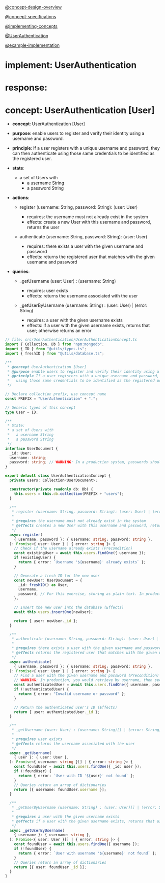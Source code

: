 [@concept-design-overview](../../background/concept-design-overview.md)

[@concept-specifications](../../background/concept-specifications.md)

[@implementing-concepts](../../background/implementing-concepts.md)

[@UserAuthentication](./UserAuthentication.md)

[@example-implementation](../LikertSurvey/implementation.md)

# implement: UserAuthentication
# response:

# concept: UserAuthentication \[User]

*   **concept**: UserAuthentication \[User]

*   **purpose**: enable users to register and verify their identity using a username and password.

*   **principle**: If a user registers with a unique username and password, they can then authenticate using those same credentials to be identified as the registered user.

*   **state**:
    *   a set of Users with
        *   a username String
        *   a password String

*   **actions**:
    *   register (username: String, password: String): (user: User)
        *   requires: the username must not already exist in the system
        *   effects: create a new User with this username and password, returns the user

    *   authenticate (username: String, password: String): (user: User)
        *   requires: there exists a user with the given username and password
        *   effects: returns the registered user that matches with the given username and password

*   **queries**:
    *   _getUsername (user: User) : (username: String)
        *   requires: user exists
        *   effects: returns the username associated with the user

    *   _getUserByUsername (username: String) : (user: User) | (error: String)
        *   requires: a user with the given username exists
        *   effects: if a user with the given username exists, returns that user; otherwise returns an error


```typescript
// file: src/UserAuthentication/UserAuthenticationConcept.ts
import { Collection, Db } from "npm:mongodb";
import { ID } from "@utils/types.ts";
import { freshID } from "@utils/database.ts";

/**
 * @concept UserAuthentication [User]
 * @purpose enable users to register and verify their identity using a username and password.
 * @principle If a user registers with a unique username and password, they can then authenticate
 *   using those same credentials to be identified as the registered user.
 */

// Declare collection prefix, use concept name
const PREFIX = "UserAuthentication" + ".";

// Generic types of this concept
type User = ID;

/**
 * State:
 * a set of Users with
 *   a username String
 *   a password String
 */
interface UserDocument {
  _id: User;
  username: string;
  password: string; // WARNING: In a production system, passwords should always be hashed and never stored in plain text.
}

export default class UserAuthenticationConcept {
  private users: Collection<UserDocument>;

  constructor(private readonly db: Db) {
    this.users = this.db.collection(PREFIX + "users");
  }

  /**
   * register (username: String, password: String): (user: User) | (error: String)
   *
   * @requires the username must not already exist in the system
   * @effects creates a new User with this username and password, returns the user
   */
  async register(
    { username, password }: { username: string; password: string },
  ): Promise<{ user: User } | { error: string }> {
    // Check if the username already exists (Precondition)
    const existingUser = await this.users.findOne({ username });
    if (existingUser) {
      return { error: `Username '${username}' already exists` };
    }

    // Generate a fresh ID for the new user
    const newUser: UserDocument = {
      _id: freshID() as User,
      username,
      password, // For this exercise, storing as plain text. In production, hash!
    };

    // Insert the new user into the database (Effects)
    await this.users.insertOne(newUser);

    return { user: newUser._id };
  }

  /**
   * authenticate (username: String, password: String): (user: User) | (error: String)
   *
   * @requires there exists a user with the given username and password
   * @effects returns the registered user that matches with the given username and password
   */
  async authenticate(
    { username, password }: { username: string; password: string },
  ): Promise<{ user: User } | { error: string }> {
    // Find a user with the given username and password (Precondition)
    // WARNING: In production, you would retrieve by username, then securely compare hashed passwords.
    const authenticatedUser = await this.users.findOne({ username, password });
    if (!authenticatedUser) {
      return { error: "Invalid username or password" };
    }

    // Return the authenticated user's ID (Effects)
    return { user: authenticatedUser._id };
  }

  /**
   * _getUsername (user: User) : (username: String)[] | (error: String)
   *
   * @requires user exists
   * @effects returns the username associated with the user
   */
  async _getUsername(
    { user }: { user: User },
  ): Promise<{ username: string }[] | { error: string }> {
    const foundUser = await this.users.findOne({ _id: user });
    if (!foundUser) {
      return { error: `User with ID '${user}' not found` };
    }
    // Queries return an array of dictionaries
    return [{ username: foundUser.username }];
  }

  /**
   * _getUserByUsername (username: String) : (user: User)[] | (error: String)
   *
   * @requires a user with the given username exists
   * @effects if a user with the given username exists, returns that user; otherwise returns an error
   */
  async _getUserByUsername(
    { username }: { username: string },
  ): Promise<{ user: User }[] | { error: string }> {
    const foundUser = await this.users.findOne({ username });
    if (!foundUser) {
      return { error: `User with username '${username}' not found` };
    }
    // Queries return an array of dictionaries
    return [{ user: foundUser._id }];
  }
}
```